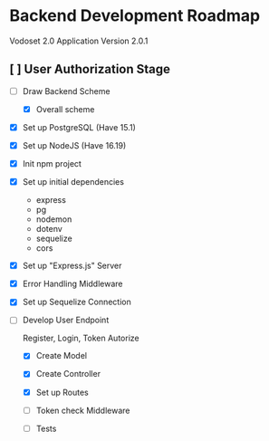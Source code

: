
# Backend Development Roadmap

Vodoset 2.0 Application
Version 2.0.1

## [ ] User Authorization Stage

- [ ] Draw Backend Scheme
    - [x] Overall scheme

- [x] Set up PostgreSQL (Have 15.1)
- [x] Set up NodeJS (Have 16.19)

- [x] Init npm project
- [x] Set up initial dependencies
    - express
    - pg
    - nodemon
    - dotenv
    - sequelize
    - cors

- [x] Set up "Express.js" Server

- [x] Error Handling Middleware

- [x] Set up Sequelize Connection

- [ ] Develop User Endpoint

    Register, Login, Token Autorize

    - [x] Create Model
    - [x] Create Controller
    - [x] Set up Routes
    - [ ] Token check Middleware
    - [ ] Tests


